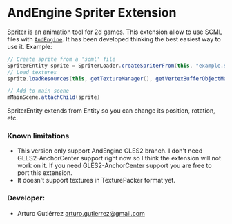 # AndEngine Spriter Extension

[Spriter](http://www.brashmonkey.com/spriter.htm) is an animation tool for 2d games. This extension allow to use SCML files with  [`AndEngine`](https://github.com/nicolasgramlich/AndEngine). It has been developed thinking the best easiest way to use it. Example:

```java
// Create sprite from a 'scml' file
SpriterEntity sprite = SpriterLoader.createSpriterFrom(this, "example.scml");
// Load textures
sprite.loadResources(this, getTextureManager(), getVertexBufferObjectManager());
```

```java
// Add to main scene
mMainScene.attachChild(sprite)
```

SpriterEntity extends from Entity so you can change its position, rotation, etc.


### Known limitations

* This version only support AndEngine GLES2 branch. I don't need GLES2-AnchorCenter support right now so I think the extension will not work on it. If you need GLES2-AnchorCenter support you are free to port this extension.
* It doesn't support textures in TexturePacker format yet.


### Developer:

* Arturo Gutiérrez <arturo.gutierrez@gmail.com>